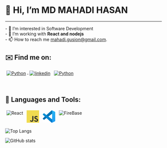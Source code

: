 <h1>👋 Hi, I’m MD MAHADI HASAN</h1>
<hr>
- 👀 I’m interested in Software Development <br>
- 🌱 I’m working with <strong>React and nodejs</strong><br>
- 📫 How to reach me <a href="mailto:mahadi.gusion@gmail.com">mahadi.gusion@gmail.com</a>.<br>

## ✉️ Find me on:


<p>
 <a href="https://www.facebook.com/mahadihanshan/" target="_blank" rel="noopener noreferrer"> <img src="https://cdn3.iconfinder.com/data/icons/glypho-social-and-other-logos/64/logo-facebook-512.png" alt="Python" height="40" style="vertical-align:top; margin:4px"> </a>
 <a href="https://linkedin.com/in/mahadihanshan" target="_blank" rel="noopener noreferrer"> <img src="https://cdn.jsdelivr.net/npm/simple-icons@v3/icons/linkedin.svg" alt="linkedin" height="40" style="vertical-align:top; margin:4px"></a>
 <a href="mailto:mahadi.gusion@gmail.com"> <img src="https://cdn.jsdelivr.net/npm/simple-icons@v3/icons/gmail.svg" alt="Python" height="40" style="vertical-align:top; margin:4px"></a>
</p>

<br />

## 🧰 Languages and Tools:
<p>
<img src="https://ensocore.com/media/61/reactjs-logo-sticker%20%281%29.jpg" alt="React" height="40" style="vertical-align:top; margin:4px">
<img src="https://raw.githubusercontent.com/github/explore/80688e429a7d4ef2fca1e82350fe8e3517d3494d/topics/javascript/javascript.png" alt="Javascript" height="40" style="vertical-align:top; margin:4px">
<img src="https://raw.githubusercontent.com/github/explore/80688e429a7d4ef2fca1e82350fe8e3517d3494d/topics/visual-studio-code/visual-studio-code.png" alt="VS Code" height="40" style="vertical-align:top; margin:4px">
  <img src="https://firebase.google.com/images/brand-guidelines/logo-standard.png" alt="FireBase" height="40" style="vertical-align:top; margin:4px">
</p>

![Top Langs](https://github-readme-stats.vercel.app/api/top-langs/?username=mahadihpu&theme=tokyonight)

![GitHub stats](https://github-readme-stats.vercel.app/api?username=mahadihpu&show_icons=true&theme=tokyonight)
